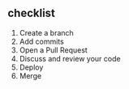 ## checklist

1. Create a branch
2. Add commits
3. Open a Pull Request
4. Discuss and review your code
5. Deploy
6. Merge
